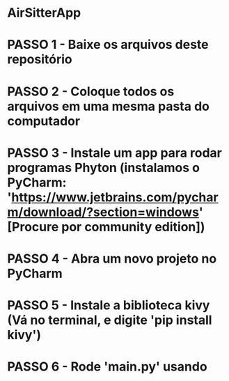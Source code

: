 # AirSitterApp

# PASSO 1 - Baixe os arquivos deste repositório
# PASSO 2 - Coloque todos os arquivos em uma mesma pasta do computador
# PASSO 3 - Instale um app para rodar programas Phyton (instalamos o PyCharm: 'https://www.jetbrains.com/pycharm/download/?section=windows' [Procure por community edition])
# PASSO 4 - Abra um novo projeto no PyCharm
# PASSO 5 - Instale a biblioteca kivy (Vá no terminal, e digite 'pip install kivy')
# PASSO 6 - Rode 'main.py' usando
